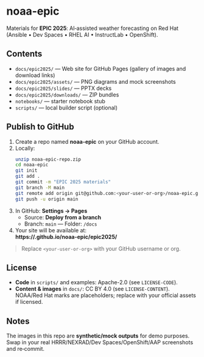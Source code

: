 # noaa-epic

Materials for **EPIC 2025**: AI‑assisted weather forecasting on Red Hat (Ansible • Dev Spaces • RHEL AI • InstructLab • OpenShift).

## Contents
- `docs/epic2025/` — Web site for GitHub Pages (gallery of images and download links)
- `docs/epic2025/assets/` — PNG diagrams and mock screenshots
- `docs/epic2025/slides/` — PPTX decks
- `docs/epic2025/downloads/` — ZIP bundles
- `notebooks/` — starter notebook stub
- `scripts/` — local builder script (optional)

## Publish to GitHub

1. Create a repo named **noaa-epic** on your GitHub account.
2. Locally:
   ```bash
   unzip noaa-epic-repo.zip
   cd noaa-epic
   git init
   git add .
   git commit -m "EPIC 2025 materials"
   git branch -M main
   git remote add origin git@github.com:<your-user-or-org>/noaa-epic.git
   git push -u origin main
   ```
3. In GitHub: **Settings → Pages**  
   - Source: **Deploy from a branch**  
   - Branch: `main` — Folder: `/docs`  
4. Your site will be available at:  
   **https://<your-user-or-org>.github.io/noaa-epic/epic2025/**

> Replace `<your-user-or-org>` with your GitHub username or org.

## License
- **Code** in `scripts/` and examples: Apache-2.0 (see `LICENSE-CODE`).
- **Content & images** in `docs/`: CC BY 4.0 (see `LICENSE-CONTENT`).  
  NOAA/Red Hat marks are placeholders; replace with your official assets if licensed.

## Notes
The images in this repo are **synthetic/mock outputs** for demo purposes. Swap in your real HRRR/NEXRAD/Dev Spaces/OpenShift/AAP screenshots and re‑commit.
